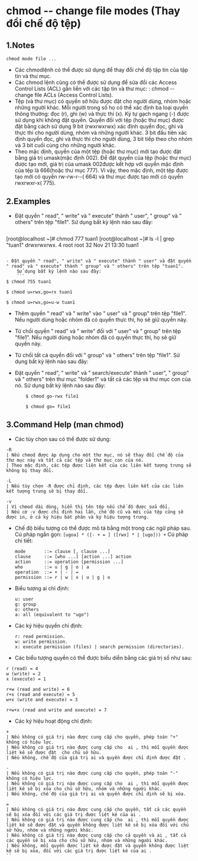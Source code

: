 # chmod -- change file modes (Thay đổi chế độ tệp)

## 1.Notes

```chmod mode file ...```

- Các chmodlệnh có thể được sử dụng để thay đổi chế độ tập tin của tập tin và thư mục.
- Các chmod lệnh cũng có thể được sử dụng để sửa đổi các Access Control Lists (ACL) gắn liền với các tập tin và thư mục: : chmod -- change file ACLs (Access Control Lists).
- Tệp (và thư mục) có quyền sở hữu được đặt cho người dùng, nhóm hoặc những người khác. Mỗi người trong số họ có thể xác định ba loại quyền thông thường: đọc (r), ghi (w) và thực thi (x). Ký tự gạch ngang (-) được sử dụng khi không đặt quyền. Quyền đối với tệp (hoặc thư mục) được đặt bằng cách sử dụng 9 bit (rwxrwxrwx) xác định quyền đọc, ghi và thực thi cho người dùng, nhóm và những người khác. 3 bit đầu tiên xác định quyền đọc, ghi và thực thi cho người dùng, 3 bit tiếp theo cho nhóm và 3 bit cuối cùng cho những người khác.
- Theo mặc định, quyền của một tệp (hoặc thư mục) mới tạo được đặt bằng giá trị umask(mặc định 002). Để đặt quyền của tệp (hoặc thư mục) được tạo mới, giá trị của umask 002được kết hợp với quyền mặc định của tệp là 666(hoặc thư mục 777). Vì vậy, theo mặc định, một tệp được tạo mới có quyền rw-rw-r--( 664) và thư mục được tạo mới có quyền rwxrwxr-x( 775).

## 2.Examples

- Đặt quyền " read", " write" và " execute" thành " user", " group" và " others" trên tệp "file1".
    Sử dụng bất kỳ lệnh nào sau đây:
    ```
[root@localhost ~]# chmod 777 tuan1
[root@localhost ~]# ls -l | grep "tuan1"
drwxrwxrwx. 4 root root    32 Nov 21 13:30 tuan1
```

- Đặt quyền " read", " write" và " execute" thành " user" và đặt quyền " read" và " execute" thành " group" và " others" trên tệp "tuan1".
    Sử dụng bất kỳ lệnh nào sau đây:
    ```
$ chmod 755 tuan1

$ chmod u=rwx,go=rx tuan1

$ chmod u=rwx,go=u-w tuan1
```

- Thêm quyền " read" và " write" vào " user" và " group" trên tệp "file1".
    Nếu người dùng hoặc nhóm đã có quyền thực thi, họ sẽ giữ quyền này.


- Từ chối quyền " read" và " write" đối với " user" và " group" trên tệp "file1".
    Nếu người dùng hoặc nhóm đã có quyền thực thi, họ sẽ giữ quyền này.

- Từ chối tất cả quyền đối với " group" và " others" trên tệp "file1".
    Sử dụng bất kỳ lệnh nào sau đây:

- Đặt quyền " read", " write" và " search/execute" thành " user", " group" và " others" trên thư mục "folder1" và tất cả các tệp và thư mục con của nó.
    Sử dụng bất kỳ lệnh nào sau đây:
    ```
        $ chmod go-rwx file1

        $ chmod go= file1
    ```
## 3.Command Help (man chmod)
- Các tùy chọn sau có thể được sử dụng:
```
-R
| Nếu chmod được áp dụng cho một thư mục, nó sẽ thay đổi chế độ của thư mục này và tất cả các tệp và thư mục con của nó.
| Theo mặc định, các tệp được liên kết của các liên kết tượng trưng sẽ không bị thay đổi.

-L
| Nếu tùy chọn -R được chỉ định, các tệp được liên kết của các liên kết tượng trưng sẽ bị thay đổi.

-v
| Vì chmod dài dòng, hiển thị tên tệp nếu chế độ được sửa đổi.
| Nếu cờ -v được chỉ định hai lần, chế độ cũ và mới của tệp cũng sẽ được in, ở cả ký hiệu bát phân và ký hiệu tượng trưng.
```

- Chế độ biểu tượng có thể được mô tả bằng một trong các ngữ pháp sau.
    Cú pháp ngắn gọn:
    `[ugoa] * ([- + = ] ([rwx] * | [ugo])) +`
    Cú pháp chi tiết:
    ```
    mode       ::= clause [, clause ...]
    clause     ::= [who ...] [action ...] action
    action     ::= operation [permission ...]
    who        ::= u | g | o | a
    operation  ::= + | - | =
    permission ::= r | w | x | u | g | o
    ```

- Biểu tượng ai chỉ định:
    ```
    u: user
    g: group
    o: others
    a: all (equivalent to "ugo")
    ```
- Các ký hiệu quyền chỉ định:
    ```
    r: read permission.
    w: write permission.
    x: execute permission (files) | search permission (directories).
    ```
- Các biểu tượng quyền có thể được biểu diễn bằng các giá trị số như sau:
```
r (read) = 4
w (write) = 2
x (execute) = 1
```
```
r+w (read and write) = 6
r+x (read and execute) = 5
w+x (write and execute) = 3
```
```
r+w+x (read and write and execute) = 7
```

- Các ký hiệu hoạt động chỉ định:
```
+
| Nếu không có giá trị nào được cung cấp cho quyền, phép toán "+" không có hiệu lực.
| Nếu không có giá trị nào được cung cấp cho  ai , thì mỗi quyền được liệt kê sẽ được đặt  cho chủ sở hữu.
| Nếu không, chế độ của giá trị ai và quyền được chỉ định được đặt .

-
| Nếu không có giá trị nào được cung cấp cho quyền, phép toán "-" không có hiệu lực.
| Nếu không có giá trị nào được cung cấp cho  ai , thì mỗi quyền được liệt kê sẽ bị xóa cho chủ sở hữu, nhóm và những người khác.
| Nếu không, chế độ của giá trị ai và quyền được chỉ định sẽ bị xóa.

=
| Nếu không có giá trị nào được cung cấp cho quyền, tất cả các quyền sẽ bị xóa đối với các giá trị được liệt kê của ai .
| Nếu không có giá trị nào được cung cấp cho  ai , thì mỗi quyền được liệt kê sẽ được đặt và quyền không được liệt kê sẽ bị xóa đối với chủ sở hữu, nhóm và những người khác.
| Nếu không có giá trị nào được cung cấp cho cả quyền và ai , tất cả các quyền sẽ bị xóa cho chủ sở hữu, nhóm và những người khác.
| Nếu không, mỗi quyền được liệt kê được đặt và quyền không được liệt kê sẽ bị xóa, đối với các giá trị được liệt kê của ai .
``